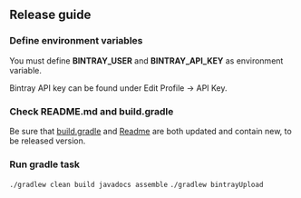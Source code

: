## Release guide

### Define environment variables

You must define **BINTRAY_USER** and **BINTRAY_API_KEY** as environment variable.

Bintray API key can be found under Edit Profile -> API Key.

### Check README.md and build.gradle

Be sure that [build.gradle](https://github.com/infinum/Android-Goldfinger/blob/master/build.gradle) and [Readme](https://github.com/infinum/Android-Goldfinger/blob/master/README.md) are both updated and contain new, to be released version.

### Run gradle task

`./gradlew clean build javadocs assemble`
`./gradlew bintrayUpload`